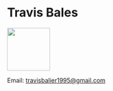 # Travis Bales

<img src="https://avatars3.githubusercontent.com/u/17028340?s=460&v=4" width="100">

Email: travisbalier1995@gmail.com
 
 
